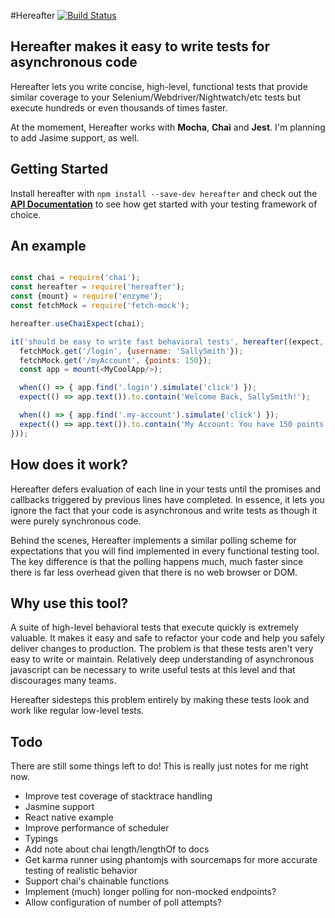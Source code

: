 #Hereafter      [![Build Status](https://travis-ci.org/mlawrie/hereafter.svg?branch=master)](https://travis-ci.org/mlawrie/hereafter)

## Hereafter makes it easy to write tests for asynchronous code

Hereafter lets you write concise, high-level, functional tests that provide similar coverage to your Selenium/Webdriver/Nightwatch/etc tests but execute hundreds or even thousands of times faster.

At the momement, Hereafter works with **Mocha**, **Chai** and **Jest**. I'm planning to add Jasime support, as well.

## Getting Started

Install hereafter with `npm install --save-dev hereafter` and check out the **[API Documentation](https://github.com/mlawrie/hereafter/blob/master/doc/api_documentation.md)** to see how get started with your testing framework of choice.

## An example

```javascript

const chai = require('chai');
const hereafter = require('hereafter');
const {mount} = require('enzyme');
const fetchMock = require('fetch-mock');

hereafter.useChaiExpect(chai);

it('should be easy to write fast behavioral tests', hereafter((expect, when) => {
  fetchMock.get('/login', {username: 'SallySmith'});
  fetchMock.get('/myAccount', {points: 150});
  const app = mount(<MyCoolApp/>);

  when(() => { app.find('.login').simulate('click') });
  expect(() => app.text()).to.contain('Welcome Back, SallySmith!');

  when(() => { app.find('.my-account').simulate('click') });  
  expect(() => app.text()).to.contain('My Account: You have 150 points!');
}));

```

## How does it work?

Hereafter defers evaluation of each line in your tests until the promises and callbacks triggered by previous lines have completed. In essence, it lets you ignore the fact that your code is asynchronous and write tests as though it were purely synchronous code.

Behind the scenes, Hereafter implements a similar polling scheme for expectations that you will find implemented in every functional testing tool. The key difference is that the polling happens much, much faster since there is far less overhead given that there is no web browser or DOM.

## Why use this tool?

A suite of high-level behavioral tests that execute quickly is extremely valuable. It makes it easy and safe to refactor your code and help you safely deliver changes to production. The problem is that these tests aren't very easy to write or maintain. Relatively deep understanding of asynchronous javascript can be necessary to write useful tests at this level and that discourages many teams.

Hereafter sidesteps this problem entirely by making these tests look and work like regular low-level tests.

## Todo

There are still some things left to do! This is really just notes for me right now.

- Improve test coverage of stacktrace handling
- Jasmine support
- React native example
- Improve performance of scheduler
- Typings
- Add note about chai length/lengthOf to docs
- Get karma runner using phantomjs with sourcemaps for more accurate testing of realistic behavior
- Support chai's chainable functions
- Implement (much) longer polling for non-mocked endpoints?
- Allow configuration of number of poll attempts?

